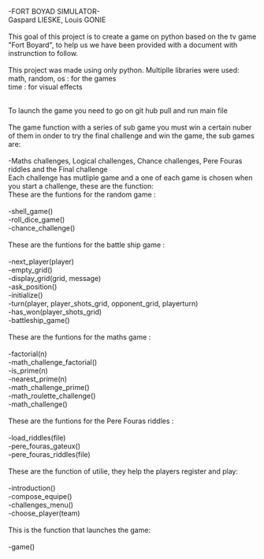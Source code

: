 -FORT BOYAD SIMULATOR-
<br />
Gaspard LIESKE, Louis GONIE<br />
<br />
This goal of this project is to create a game on python based on the tv game "Fort Boyard", to help us we have been provided with a document with instrunction to follow.<br />
<br />
This project was made using only python. Multiplle libraries were used: <br />
  math, random, os : for the games<br />
  time : for visual effects<br />
  
<br />
To launch the game you need to go on git hub pull and run main file<br />
<br />
The game function with a series of sub game you must win a certain nuber of them in onder to try the final challenge and win the game, the sub games are:<br />
<br />
  -Maths challenges, Logical challenges, Chance challenges, Pere Fouras riddles and the Final challenge
<br />
Each challenge has mutliple game and a one of each game is chosen when you start a challenge, these are the function:
<br />
These are the funtions for the random game : <br />
<br />
  -shell_game()<br />
  -roll_dice_game()<br />
  -chance_challenge()<br />
<br />
These are the funtions for the battle ship game : <br />
<br />
  -next_player(player)<br />
  -empty_grid()<br />
  -display_grid(grid, message)<br />
  -ask_position()<br />
  -initialize()<br />
  -turn(player, player_shots_grid, opponent_grid, playerturn)<br />
  -has_won(player_shots_grid)<br />
  -battleship_game()<br />
<br />
These are the funtions for the maths game : <br />
<br />
  -factorial(n)<br />
  -math_challenge_factorial()<br />
  -is_prime(n)<br />
  -nearest_prime(n)<br />
  -math_challenge_prime()<br />
  -math_roulette_challenge()<br />
  -math_challenge()<br />
<br />
These are the funtions for the Pere Fouras riddles : <br />
<br />
  -load_riddles(file)<br />
  -pere_fouras_gateux()<br />
  -pere_fouras_riddles(file)<br />
<br />
These are the function of utilie, they help the players register and play:<br />
<br />
  -introduction()<br />
  -compose_equipe()<br />
  -challenges_menu()<br />
  -choose_player(team)<br />
<br />
This is the function that launches the game:<br />
<br />
  -game()
<br />
